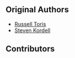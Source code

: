 Original Authors
----------------

 * [Russell Toris](rctoris@wpi.edu)
 * [Steven Kordell](spkordell@wpi.edu)

Contributors
------------
